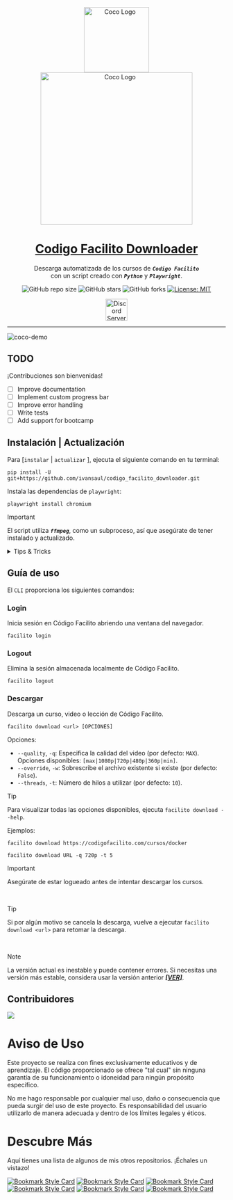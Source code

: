 <!-- markdownlint-disable MD033 MD036 MD041 MD045 MD046 -->
<div align="center">
    <img width="150" src="https://i.imgur.com/dca7pcI.png" alt="Coco Logo">
</div>
<div align="center">
    <img width="350" src="https://i.imgur.com/tZhUf6Y.png" alt="Coco Logo">
</div>
<div align="center">

<h1 style="border-bottom: none">
    <b><a href="https://github.com/ivansaul/codigo_facilito_downloader">Codigo Facilito Downloader</a></b>
</h1>

Descarga automatizada de los cursos de ***`Codigo Facilito`***<br />
con un script creado con ***`Python`*** y ***`Playwright`***.

![GitHub repo size](https://img.shields.io/github/repo-size/ivansaul/codigo_facilito_downloader)
![GitHub stars](https://img.shields.io/github/stars/ivansaul/codigo_facilito_downloader)
![GitHub forks](https://img.shields.io/github/forks/ivansaul/codigo_facilito_downloader)
[![License: MIT](https://img.shields.io/badge/License-MIT-yellow.svg)](https://opensource.org/licenses/MIT)

<a href="https://discord.gg/tDvybtJ7y9">
    <img alt="Discord Server" height="50" src="https://cdn.jsdelivr.net/npm/@intergrav/devins-badges@3/assets/cozy/social/discord-plural_vector.svg">
</a>

</div>

---

![coco-demo](https://github.com/ivansaul/codigo_facilito_downloader/assets/15005581/b3029dda-c5ab-4cd9-97d3-acc61f3be3a0)

## TODO

¡Contribuciones son bienvenidas!

- [ ] Improve documentation
- [ ] Implement custom progress bar
- [ ] Improve error handling
- [ ] Write tests
- [ ] Add support for bootcamp

## Instalación | Actualización

Para [`instalar` | `actualizar` ], ejecuta el siguiente comando en tu terminal:

```console
pip install -U git+https://github.com/ivansaul/codigo_facilito_downloader.git
```

Instala las dependencias de `playwright`:

```console
playwright install chromium
```

> [!IMPORTANT]
> El script utiliza ***`ffmpeg`***, como un subproceso, así que asegúrate de tener instalado y actualizado.

<details>

<summary>Tips & Tricks</summary>

## FFmpeg Instalación

### Ubuntu / Debian

```console
sudo apt install ffmpeg -y
```

### Arch Linux

```console
sudo pacman -S ffmpeg
```

### Windows [[Tutorial]][ffmpeg-youtube]

Puedes descargar la versión de `ffmpeg` para Windows desde [aquí][ffmpeg]. o algún gestor de paquetes como [`Scoop`][scoop] o [`Chocolatey`][chocolatey].

```console
scoop install ffmpeg
```

</details>

## Guía de uso

El `CLI` proporciona los siguientes comandos:

### Login

Inicia sesión en Código Facilito abriendo una ventana del navegador.

```console
facilito login
```

### Logout

Elimina la sesión almacenada localmente de Código Facilito.

```console
facilito logout
```

### Descargar

Descarga un curso, video o lección de Código Facilito.

```console
facilito download <url> [OPCIONES]
```

Opciones:

- `--quality`, `-q`: Especifica la calidad del video (por defecto: `MAX`). Opciones disponibles: `[max|1080p|720p|480p|360p|min]`.
- `--override`, `-w`: Sobrescribe el archivo existente si existe (por defecto: `False`).
- `--threads`, `-t`: Número de hilos a utilizar (por defecto: `10`).

> [!TIP]
> Para visualizar todas las opciones disponibles, ejecuta `facilito download --help`.

Ejemplos:

```console
facilito download https://codigofacilito.com/cursos/docker
```

```console
facilito download URL -q 720p -t 5
```

> [!IMPORTANT]
> Asegúrate de estar logueado antes de intentar descargar los cursos.

<br>

> [!TIP]
> Si por algún motivo se cancela la descarga, vuelve a ejecutar `facilito download <url>` para retomar la descarga.

<br>

> [!NOTE]
> La versión actual es inestable y puede contener errores. Si necesitas una versión más estable, considera usar la versión anterior [***[VER]***][previous-version].

## Contribuidores

<a href="https://github.com/ivansaul/codigo_facilito_downloader/graphs/contributors">
  <img src="https://contrib.rocks/image?repo=ivansaul/codigo_facilito_downloader" />
</a>

# **Aviso de Uso**

Este proyecto se realiza con fines exclusivamente educativos y de aprendizaje. El código proporcionado se ofrece "tal cual" sin ninguna garantía de su funcionamiento o idoneidad para ningún propósito específico.

No me hago responsable por cualquier mal uso, daño o consecuencia que pueda surgir del uso de este proyecto. Es responsabilidad del usuario utilizarlo de manera adecuada y dentro de los límites legales y éticos.

# Descubre Más

Aquí tienes una lista de algunos de mis otros repositorios. ¡Échales un vistazo!

[![Bookmark Style Card](https://svg.bookmark.style/api?url=https://github.com/ivansaul/codigo_facilito_downloader&mode=light&style=horizontal)](https://github.com/ivansaul/codigo_facilito_downloader)
[![Bookmark Style Card](https://svg.bookmark.style/api?url=https://github.com/ivansaul/platzi-downloader&mode=light&style=horizontal)](https://github.com/ivansaul/platzi-downloader)
[![Bookmark Style Card](https://svg.bookmark.style/api?url=https://github.com/ivansaul/terabox_downloader&mode=light&style=horizontal)](https://github.com/ivansaul/terabox_downloader)
[![Bookmark Style Card](https://svg.bookmark.style/api?url=https://github.com/ivansaul/personal-portfolio&mode=light&style=horizontal)](https://github.com/ivansaul/personal-portfolio)
[![Bookmark Style Card](https://svg.bookmark.style/api?url=https://github.com/ivansaul/flutter_todo_app&mode=light&style=horizontal)](https://github.com/ivansaul/flutter_todo_app)
[![Bookmark Style Card](https://svg.bookmark.style/api?url=https://github.com/ivansaul/Flutter-UI-Kit&mode=light&style=horizontal)](https://github.com/ivansaul/Flutter-UI-Kit)

[scoop]:https://scoop.sh/
[ffmpeg]: https://ffmpeg.org
[chocolatey]: https://community.chocolatey.org
[ffmpeg-youtube]: https://youtu.be/JR36oH35Fgg?si=Gerco7SP8WlZVaKM
[previous-version]: https://github.com/ivansaul/codigo_facilito_downloader/tree/e39524cf4a925fb036c903b5d82306f9e2088ca6
